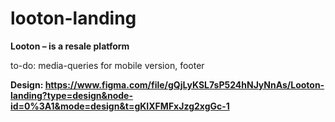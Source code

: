 # looton-landing
**Looton – is a resale platform**

to-do: media-queries for mobile version, footer

**Design: https://www.figma.com/file/gQjLyKSL7sP524hNJyNnAs/Looton-landing?type=design&node-id=0%3A1&mode=design&t=gKIXFMFxJzg2xgGc-1**
